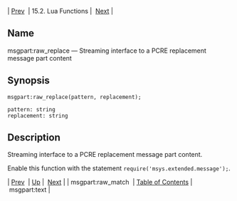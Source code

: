 | [Prev](lua.ref.msgpart_raw_match)  | 15.2. Lua Functions |  [Next](lua.ref.msgpart_text2.php) |

<a name="lua.ref.msgpart_raw_replace"></a>
## Name

msgpart:raw_replace — Streaming interface to a PCRE replacement message part content

<a name="idp25817120"></a>
## Synopsis

`msgpart:raw_replace(pattern, replacement);`

```
pattern: string
replacement: string
```
<a name="idp25819792"></a>
## Description

Streaming interface to a PCRE replacement message part content.

Enable this function with the statement `require('msys.extended.message');`.

| [Prev](lua.ref.msgpart_raw_match)  | [Up](lua.function.details.php) |  [Next](lua.ref.msgpart_text2.php) |
| msgpart:raw_match  | [Table of Contents](index) |  msgpart:text |
